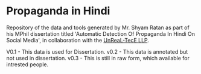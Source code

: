 # Propaganda in Hindi
Repository of the data and tools generated by Mr. Shyam Ratan as part of his MPhil dissertation titled 'Automatic Detection Of Propaganda In Hindi On Social Media', in collaboration with the [UnReaL-TecE LLP](http://unreal-tece.co.in/).

V0.1 - This data is used for Dissertation.
v0.2 - This data is annotated but not used in dissertation.
v0.3 - This is still in raw form, which available for intrested people.
